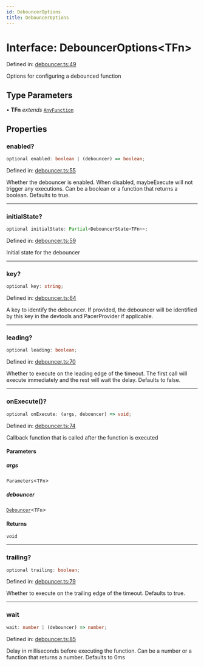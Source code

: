 ```yaml
---
id: DebouncerOptions
title: DebouncerOptions
---
```


<!-- DO NOT EDIT: this page is autogenerated from the type comments -->

# Interface: DebouncerOptions\<TFn\>

Defined in: [debouncer.ts:49](https://github.com/TanStack/pacer/blob/main/packages/pacer/src/debouncer.ts#L49)

Options for configuring a debounced function

## Type Parameters

• **TFn** *extends* [`AnyFunction`](../../type-aliases/anyfunction.md)

## Properties

### enabled?

```ts
optional enabled: boolean | (debouncer) => boolean;
```

Defined in: [debouncer.ts:55](https://github.com/TanStack/pacer/blob/main/packages/pacer/src/debouncer.ts#L55)

Whether the debouncer is enabled. When disabled, maybeExecute will not trigger any executions.
Can be a boolean or a function that returns a boolean.
Defaults to true.

***

### initialState?

```ts
optional initialState: Partial<DebouncerState<TFn>>;
```

Defined in: [debouncer.ts:59](https://github.com/TanStack/pacer/blob/main/packages/pacer/src/debouncer.ts#L59)

Initial state for the debouncer

***

### key?

```ts
optional key: string;
```

Defined in: [debouncer.ts:64](https://github.com/TanStack/pacer/blob/main/packages/pacer/src/debouncer.ts#L64)

A key to identify the debouncer.
If provided, the debouncer will be identified by this key in the devtools and PacerProvider if applicable.

***

### leading?

```ts
optional leading: boolean;
```

Defined in: [debouncer.ts:70](https://github.com/TanStack/pacer/blob/main/packages/pacer/src/debouncer.ts#L70)

Whether to execute on the leading edge of the timeout.
The first call will execute immediately and the rest will wait the delay.
Defaults to false.

***

### onExecute()?

```ts
optional onExecute: (args, debouncer) => void;
```

Defined in: [debouncer.ts:74](https://github.com/TanStack/pacer/blob/main/packages/pacer/src/debouncer.ts#L74)

Callback function that is called after the function is executed

#### Parameters

##### args

`Parameters`\<`TFn`\>

##### debouncer

[`Debouncer`](../../classes/debouncer.md)\<`TFn`\>

#### Returns

`void`

***

### trailing?

```ts
optional trailing: boolean;
```

Defined in: [debouncer.ts:79](https://github.com/TanStack/pacer/blob/main/packages/pacer/src/debouncer.ts#L79)

Whether to execute on the trailing edge of the timeout.
Defaults to true.

***

### wait

```ts
wait: number | (debouncer) => number;
```

Defined in: [debouncer.ts:85](https://github.com/TanStack/pacer/blob/main/packages/pacer/src/debouncer.ts#L85)

Delay in milliseconds before executing the function.
Can be a number or a function that returns a number.
Defaults to 0ms
